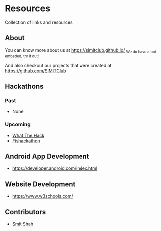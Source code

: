 # Resources
Collection of links and resources

## About
You can know more about us at https://simitclub.github.io/ <sub>We do have a bot embeded, try it out!</sub>

And also checkout our projects that were created at https://github.com/SIMITClub

## Hackathons

### Past
- None
### Upcoming
- [What The Hack](http://www.sutdwth.com/)
- [Fishackathon](http://fishackathon.co/)

## Android App Development
- https://developer.android.com/index.html

## Website Development
- https://www.w3schools.com/

## Contributors
- [Smit Shah](https://github.com/shah-smit)


